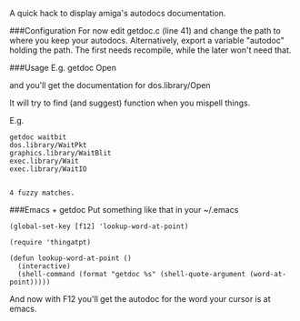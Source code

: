 A quick hack to display amiga's autodocs documentation.

###Configuration
For now edit getdoc.c (line 41) and change the path to where you keep your autodocs.  Alternatively, export a variable "autodoc" holding the path.  The first needs recompile, while the later won't need that.

###Usage
E.g. getdoc Open

and you'll get the documentation for dos.library/Open

It will try to find (and suggest) function when you mispell things.

E.g.
```
getdoc waitbit
dos.library/WaitPkt
graphics.library/WaitBlit
exec.library/Wait
exec.library/WaitIO


4 fuzzy matches.
```

###Emacs + getdoc
Put something like that in your ~/.emacs
```
(global-set-key [f12] 'lookup-word-at-point)

(require 'thingatpt)

(defun lookup-word-at-point ()
  (interactive)
  (shell-command (format "getdoc %s" (shell-quote-argument (word-at-point)))))
```
And now with F12 you'll get the autodoc for the word your cursor is at emacs.
